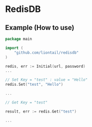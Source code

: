 RedisDB
======
## Example (How to use)

```go
package main

import (
    "github.com/liontail/redisdb"
)

redis, err := Initial(url, password)
...

// Set Key = "test" : value = "Hello"
redis.Set("test", "Hello")

...

// Get Key = "test"

result, err := redis.Get("test")

...
```